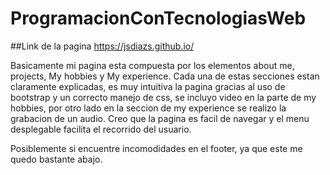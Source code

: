 # ProgramacionConTecnologiasWeb

##Link de la pagina
  https://jsdiazs.github.io/

  Basicamente mi pagina esta compuesta por los elementos about me, projects, My hobbies y My experience. Cada una de estas secciones estan claramente explicadas, es muy intuitiva la pagina gracias al uso de bootstrap y un correcto manejo de css, se incluyo video en la parte de my hobbies, por otro lado en la seccion de my experience se realizo la grabacion de un audio. Creo que la pagina es facil de navegar y el menu desplegable facilita el recorrido del usuario.

Posiblemente si encuentre incomodidades en el footer, ya que este me quedo bastante abajo.
